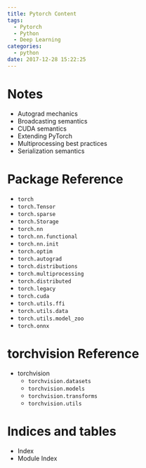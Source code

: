 ```yaml
---
title: Pytorch Content
tags:
  - Pytorch
  - Python
  - Deep Learning
categories:
  - python
date: 2017-12-28 15:22:25
---
```


# Notes

- Autograd mechanics
- Broadcasting semantics
- CUDA semantics
- Extending PyTorch
- Multiprocessing best practices
- Serialization semantics

# Package Reference

- `torch`
- `torch.Tensor`
- `torch.sparse`
- `torch.Storage`
- `torch.nn`
- `torch.nn.functional`
- `torch.nn.init`
- `torch.optim`
- `torch.autograd`
- `torch.distributions`
- `torch.multiprocessing`
- `torch.distributed`
- `torch.legacy`
- `torch.cuda`
- `torch.utils.ffi`
- `torch.utils.data`
- `torch.utils.model_zoo`
- `torch.onnx`

# torchvision Reference

- torchvision
    - `torchvision.datasets`
    - `torchvision.models`
    - `torchvision.transforms`
    - `torchvision.utils`

# Indices and tables

- Index
- Module Index
